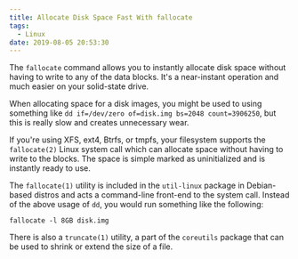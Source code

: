 ```yaml
---
title: Allocate Disk Space Fast With fallocate
tags:
  - Linux
date: 2019-08-05 20:53:30
---
```


The `fallocate` command allows you to instantly allocate disk space without
having to write to any of the data blocks. It's a near-instant operation and
much easier on your solid-state drive.

<!-- more -->

When allocating space for a disk images, you might be used to using something
like `dd if=/dev/zero of=disk.img bs=2048 count=3906250`, but this is really
slow and creates unnecessary wear.

If you're using XFS, ext4, Btrfs, or tmpfs, your filesystem supports the
`fallocate(2)` Linux system call which can allocate space without having to
write to the blocks. The space is simple marked as uninitialized and is
instantly ready to use.

The `fallocate(1)` utility is included in the `util-linux` package in
Debian-based distros and acts a command-line front-end to the system call.
Instead of the above usage of `dd`, you would run something like the
following:

```
fallocate -l 8GB disk.img
```

There is also a `truncate(1)` utility, a part of the `coreutils` package that
can be used to shrink or extend the size of a file.
